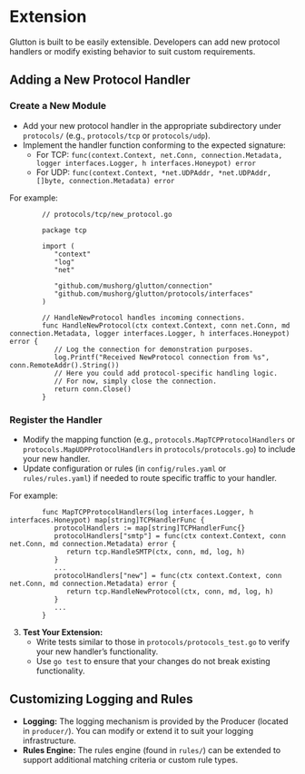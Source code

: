 # Extension

Glutton is built to be easily extensible. Developers can add new protocol handlers or modify existing behavior to suit custom requirements.

## Adding a New Protocol Handler

### Create a New Module

   - Add your new protocol handler in the appropriate subdirectory under `protocols/` (e.g., `protocols/tcp` or `protocols/udp`).
   - Implement the handler function conforming to the expected signature:
     - For TCP: `func(context.Context, net.Conn, connection.Metadata, logger interfaces.Logger, h interfaces.Honeypot) error`
     - For UDP: `func(context.Context, *net.UDPAddr, *net.UDPAddr, []byte, connection.Metadata) error`
   
   For example:


            // protocols/tcp/new_protocol.go

            package tcp

            import (
               "context"
               "log"
               "net"
               
               "github.com/mushorg/glutton/connection"
               "github.com/mushorg/glutton/protocols/interfaces"
            )

            // HandleNewProtocol handles incoming connections.
            func HandleNewProtocol(ctx context.Context, conn net.Conn, md connection.Metadata, logger interfaces.Logger, h interfaces.Honeypot) error {
               // Log the connection for demonstration purposes.
               log.Printf("Received NewProtocol connection from %s", conn.RemoteAddr().String())
               // Here you could add protocol-specific handling logic.
               // For now, simply close the connection.
               return conn.Close()
            }


### Register the Handler
   - Modify the mapping function (e.g., `protocols.MapTCPProtocolHandlers` or `protocols.MapUDPProtocolHandlers` in `protocols/protocols.go`) to include your new handler.
   - Update configuration or rules (in `config/rules.yaml` or `rules/rules.yaml`) if needed to route specific traffic to your handler.

For example:

            func MapTCPProtocolHandlers(log interfaces.Logger, h interfaces.Honeypot) map[string]TCPHandlerFunc {
               protocolHandlers := map[string]TCPHandlerFunc{}
               protocolHandlers["smtp"] = func(ctx context.Context, conn net.Conn, md connection.Metadata) error {
                  return tcp.HandleSMTP(ctx, conn, md, log, h)
               }
               ...
               protocolHandlers["new"] = func(ctx context.Context, conn net.Conn, md connection.Metadata) error {
                  return tcp.HandleNewProtocol(ctx, conn, md, log, h)
               }
               ...
            }

3. **Test Your Extension:**
      - Write tests similar to those in `protocols/protocols_test.go` to verify your new handler’s functionality.
      - Use `go test` to ensure that your changes do not break existing functionality.

## Customizing Logging and Rules

- **Logging:** The logging mechanism is provided by the Producer (located in `producer/`). You can modify or extend it to suit your logging infrastructure.
- **Rules Engine:** The rules engine (found in `rules/`) can be extended to support additional matching criteria or custom rule types.

